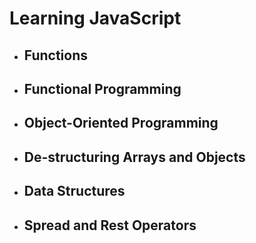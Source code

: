 # Learning JavaScript

- ## Functions

- ## Functional Programming

- ## Object-Oriented Programming

- ## De-structuring Arrays and Objects

- ## Data Structures 

- ## Spread and Rest Operators
